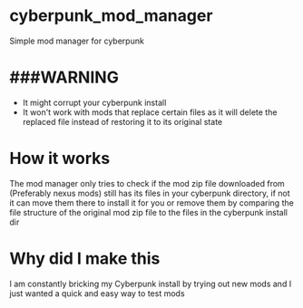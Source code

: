 # cyberpunk_mod_manager
Simple mod manager for cyberpunk
# ###WARNING
* It might corrupt your cyberpunk install
* It won't work with mods that replace certain files as it will delete the replaced file instead of restoring it to its original state

# How it works
The mod manager only tries to check if the mod zip file downloaded from (Preferably nexus mods) still has its files in your cyberpunk directory, if not it can move them there to install it for you or remove them by comparing the file structure of the original mod zip file to the files in the cyberpunk install dir

# Why did I make this
I am constantly bricking my Cyberpunk install by trying out new mods and I just wanted a quick and easy way to test mods
